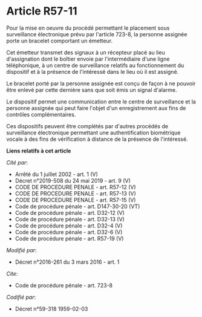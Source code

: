 # Article R57-11

Pour la mise en oeuvre du procédé permettant le placement sous surveillance électronique prévu par l'article 723-8, la
personne assignée porte un bracelet comportant un émetteur.

Cet émetteur transmet des signaux à un récepteur placé au lieu d'assignation dont le boîtier envoie par l'intermédiaire d'une
ligne téléphonique, à un centre de surveillance relatifs au fonctionnement du dispositif et à la présence de l'intéressé dans
le lieu où il est assigné.

Le bracelet porté par la personne assignée est conçu de façon à ne pouvoir être enlevé par cette dernière sans que soit émis
un signal d'alarme.

Le dispositif permet une communication entre le centre de surveillance et la personne assignée qui peut faire l'objet d'un
enregistrement aux fins de contrôles complémentaires. 

Ces dispositifs peuvent être complétés par d'autres procédés de surveillance électronique permettant une authentification
biométrique vocale à des fins de vérification à distance de la présence de l'intéressé.

**Liens relatifs à cet article**

_Cité par_:

  - Arrêté du 1 juillet 2002 - art. 1 (V)
  - Décret n°2019-508 du 24 mai 2019 - art. 9 (V)
  - CODE DE PROCEDURE PENALE - art. R57-12 (V)
  - CODE DE PROCEDURE PENALE - art. R57-13 (V)
  - CODE DE PROCEDURE PENALE - art. R57-15 (V)
  - Code de procédure pénale - art. D147-30-20 (VT)
  - Code de procédure pénale - art. D32-12 (V)
  - Code de procédure pénale - art. D32-13 (V)
  - Code de procédure pénale - art. D32-4 (V)
  - Code de procédure pénale - art. D32-6 (V)
  - Code de procédure pénale - art. R57-19 (V)

_Modifié par_:

  - Décret n°2016-261 du 3 mars 2016 - art. 1

_Cite_:

  - Code de procédure pénale - art. 723-8

_Codifié par_:

  - Décret n°59-318 1959-02-03
